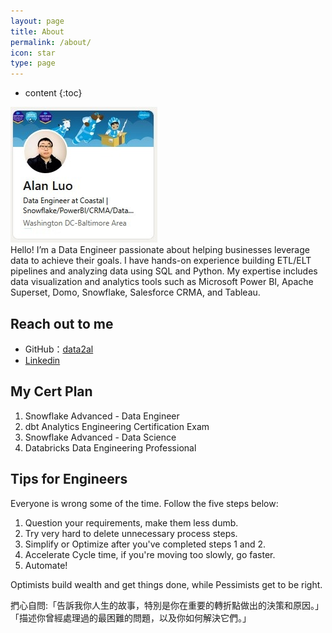 ```yaml
---
layout: page
title: About
permalink: /about/
icon: star
type: page
---
```


* content
{:toc}

<a href= "https://www.linkedin.com/in/alan-l-b8920b66" ><img src="\img\profile.jpg" alt="irl_profile"></a>
<br>Hello! I’m a Data Engineer passionate about helping businesses leverage data to achieve their goals. I have hands-on experience building ETL/ELT pipelines and analyzing data using SQL and Python. My expertise includes data visualization and analytics tools such as Microsoft Power BI, Apache Superset, Domo, Snowflake, Salesforce CRMA, and Tableau.

## Reach out to me

* GitHub：[data2al](https://github.com/data2al)
* [Linkedin](https://www.linkedin.com/in/alan-l-b8920b66/)

## My Cert Plan
1. Snowflake Advanced - Data Engineer
2. dbt Analytics Engineering Certification Exam
3. Snowflake Advanced - Data Science
4. Databricks Data Engineering Professional

## Tips for Engineers
Everyone is wrong some of the time. Follow the five steps below:
1. Question your requirements, make them less dumb.
2. Try very hard to delete unnecessary process steps.
3. Simplify or Optimize after you've completed steps 1 and 2.
4. Accelerate Cycle time, if you're moving too slowly, go faster.
5. Automate!

Optimists build wealth and get things done, while Pessimists get to be right.

捫心自問:「告訴我你人生的故事，特別是你在重要的轉折點做出的決策和原因。」「描述你曾經處理過的最困難的問題，以及你如何解決它們。」